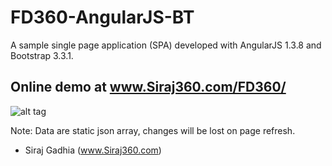 FD360-AngularJS-BT
==================

A sample single page application (SPA) developed with AngularJS 1.3.8 and Bootstrap 3.3.1.

Online demo at www.Siraj360.com/FD360/
--------------------------------------

![alt tag](https://raw.github.com/FD360-AngularJS-BT/blob/master/FD360Image.PNG)


Note: Data are static json array, changes will be lost on page refresh.
- Siraj Gadhia (www.Siraj360.com)
